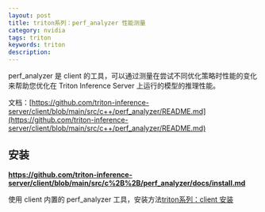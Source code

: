 ```yaml
---
layout: post
title: triton系列：perf_analyzer 性能测量
category: nvidia
tags: triton
keywords: triton
description:
---
```


perf_analyzer 是 client 的工具，可以通过测量在尝试不同优化策略时性能的变化来帮助您优化在 Triton Inference Server 上运行的模型的推理性能。

文档：[https://github.com/triton-inference-server/client/blob/main/src/c++/perf_analyzer/README.md](https://github.com/triton-inference-server/client/blob/main/src/c++/perf_analyzer/README.md)

## 安装

**https://github.com/triton-inference-server/client/blob/main/src/c%2B%2B/perf_analyzer/docs/install.md**

使用 client 内置的 perf_analyzer 工具，安装方法[triton系列：client 安装](https://chiemon.github.io/2023/07/17/triton%E7%B3%BB%E5%88%97-client-%E5%AE%89%E8%A3%85.html)
